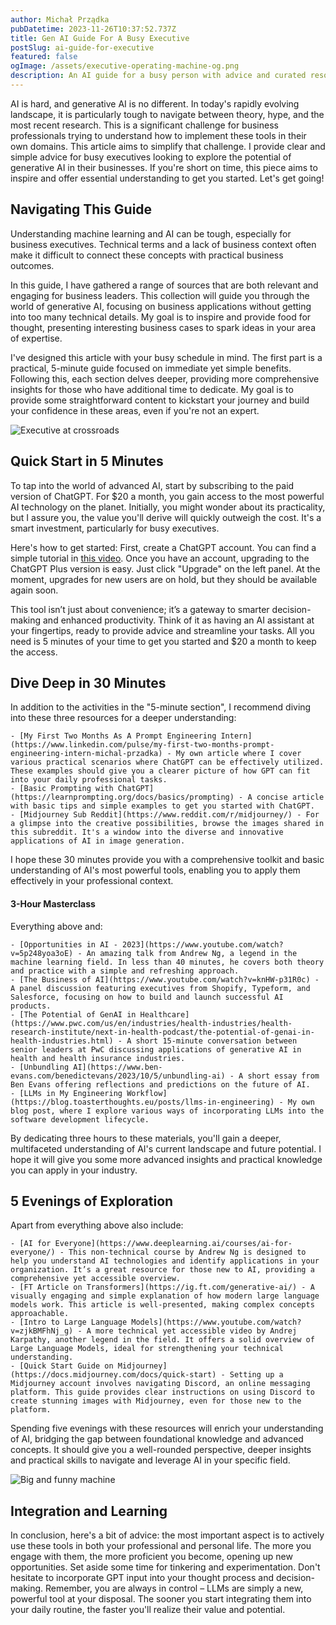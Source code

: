 ```yaml
---
author: Michał Prządka
pubDatetime: 2023-11-26T10:37:52.737Z
title: Gen AI Guide For A Busy Executive
postSlug: ai-guide-for-executive
featured: false
ogImage: /assets/executive-operating-machine-og.png
description: An AI guide for a busy person with advice and curated resources.
---
```


AI is hard, and generative AI is no different. In today's rapidly evolving landscape, it is particularly tough to navigate between theory, hype, and the most recent research. This is a significant challenge for business professionals trying to understand how to implement these tools in their own domains. This article aims to simplify that challenge. I provide clear and simple advice for busy executives looking to explore the potential of generative AI in their businesses. If you're short on time, this piece aims to inspire and offer essential understanding to get you started. Let's get going!

## Navigating This Guide

Understanding machine learning and AI can be tough, especially for business executives. Technical terms and a lack of business context often make it difficult to connect these concepts with practical business outcomes.

In this guide, I have gathered a range of sources that are both relevant and engaging for business leaders. This collection will guide you through the world of generative AI, focusing on business applications without getting into too many technical details. My goal is to inspire and provide food for thought, presenting interesting business cases to spark ideas in your area of expertise.

I've designed this article with your busy schedule in mind. The first part is a practical, 5-minute guide focused on immediate yet simple benefits. Following this, each section delves deeper, providing more comprehensive insights for those who have additional time to dedicate. My goal is to provide some straightforward content to kickstart your journey and build your confidence in these areas, even if you're not an expert.

![Executive at crossroads](/assets/executive-at-crossroads.png)

## Quick Start in 5 Minutes

To tap into the world of advanced AI, start by subscribing to the paid version of ChatGPT. For $20 a month, you gain access to the most powerful AI technology on the planet. Initially, you might wonder about its practicality, but I assure you, the value you'll derive will quickly outweigh the cost. It's a smart investment, particularly for busy executives.

Here's how to get started: First, create a ChatGPT account. You can find a simple tutorial in [this video](https://www.youtube.com/watch?v=FMEzy2jo84c). Once you have an account, upgrading to the ChatGPT Plus version is easy. Just click "Upgrade" on the left panel. At the moment, upgrades for new users are on hold, but they should be available again soon.

This tool isn’t just about convenience; it’s a gateway to smarter decision-making and enhanced productivity. Think of it as having an AI assistant at your fingertips, ready to provide advice and streamline your tasks. All you need is 5 minutes of your time to get you started and $20 a month to keep the access.

## Dive Deep in 30 Minutes

In addition to the activities in the "5-minute section", I recommend diving into these three resources for a deeper understanding:

    - [My First Two Months As A Prompt Engineering Intern](https://www.linkedin.com/pulse/my-first-two-months-prompt-engineering-intern-michal-przadka) - My own article where I cover various practical scenarios where ChatGPT can be effectively utilized. These examples should give you a clearer picture of how GPT can fit into your daily professional tasks.
    - [Basic Prompting with ChatGPT](https://learnprompting.org/docs/basics/prompting) - A concise article with basic tips and simple examples to get you started with ChatGPT.
    - [Midjourney Sub Reddit](https://www.reddit.com/r/midjourney/) - For a glimpse into the creative possibilities, browse the images shared in this subreddit. It's a window into the diverse and innovative applications of AI in image generation.

I hope these 30 minutes provide you with a comprehensive toolkit and basic understanding of AI's most powerful tools, enabling you to apply them effectively in your professional context.

#### 3-Hour Masterclass

Everything above and:

    - [Opportunities in AI - 2023](https://www.youtube.com/watch?v=5p248yoa3oE) - An amazing talk from Andrew Ng, a legend in the machine learning field. In less than 40 minutes, he covers both theory and practice with a simple and refreshing approach.
    - [The Business of AI](https://www.youtube.com/watch?v=knHW-p31R0c) - A panel discussion featuring executives from Shopify, Typeform, and Salesforce, focusing on how to build and launch successful AI products.
    - [The Potential of GenAI in Healthcare](https://www.pwc.com/us/en/industries/health-industries/health-research-institute/next-in-health-podcast/the-potential-of-genai-in-health-industries.html) - A short 15-minute conversation between senior leaders at PwC discussing applications of generative AI in health and health insurance industries.
    - [Unbundling AI](https://www.ben-evans.com/benedictevans/2023/10/5/unbundling-ai) - A short essay from Ben Evans offering reflections and predictions on the future of AI.
    - [LLMs in My Engineering Workflow](https://blog.toasterthoughts.eu/posts/llms-in-engineering) - My own blog post, where I explore various ways of incorporating LLMs into the software development lifecycle.

By dedicating three hours to these materials, you'll gain a deeper, multifaceted understanding of AI's current landscape and future potential. I hope it will give you some more advanced insights and practical knowledge you can apply in your industry.

## 5 Evenings of Exploration

Apart from everything above also include:

    - [AI for Everyone](https://www.deeplearning.ai/courses/ai-for-everyone/) - This non-technical course by Andrew Ng is designed to help you understand AI technologies and identify applications in your organization. It’s a great resource for those new to AI, providing a comprehensive yet accessible overview.
    - [FT Article on Transformers](https://ig.ft.com/generative-ai/) - A visually engaging and simple explanation of how modern large language models work. This article is well-presented, making complex concepts approachable.
    - [Intro to Large Language Models](https://www.youtube.com/watch?v=zjkBMFhNj_g) - A more technical yet accessible video by Andrej Karpathy, another legend in the field. It offers a solid overview of Large Language Models, ideal for strengthening your technical understanding.
    - [Quick Start Guide on Midjourney](https://docs.midjourney.com/docs/quick-start) - Setting up a Midjourney account involves navigating Discord, an online messaging platform. This guide provides clear instructions on using Discord to create stunning images with Midjourney, even for those new to the platform.

Spending five evenings with these resources will enrich your understanding of AI, bridging the gap between foundational knowledge and advanced concepts. It should give you a well-rounded perspective, deeper insights and practical skills to navigate and leverage AI in your specific field.

![Big and funny machine](/assets/whimsical-complex-machine.png)

## Integration and Learning

In conclusion, here's a bit of advice: the most important aspect is to actively use these tools in both your professional and personal life. The more you engage with them, the more proficient you become, opening up new opportunities. Set aside some time for tinkering and experimentation. Don't hesitate to incorporate GPT input into your thought process and decision-making. Remember, you are always in control – LLMs are simply a new, powerful tool at your disposal. The sooner you start integrating them into your daily routine, the faster you'll realize their value and potential.
